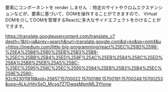 <body>要素にコンポーネントを render しません ：特定のサイトやクロムエクステンションなどが、<body>要素に基づいて、DOMを操作することができますので、 Virtual DOMを介してDOMを管理するReactに多大なサイドエフェクトをかけることができます。

https://translate.googleusercontent.com/translate_c?depth=1&hl=ja&prev=search&rurl=translate.google.com&sl=ko&sp=nmt4&u=https://medium.com/little-big-programming/react%25EC%259D%2598-%25EA%25B8%25B0%25EB%25B3%25B8-%25EC%25BB%25B4%25ED%258F%25AC%25EB%2584%258C%25ED%258A%25B8%25EB%25A5%25BC-%25EC%2595%258C%25EC%2595%2584%25EB%25B3%25B4%25EC%259E%2590-92c923011818&xid=25657,15700022,15700186,15700191,15700248,15700253&usg=ALkJrhhrSsO_Mcsg7Z7DwqsMpmML3Ytxnw
